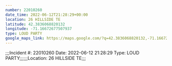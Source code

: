 ```yaml
---
number: 22010260
date_time: 2022-06-12T21:28:29+00:00
location: 26 HILLSIDE TE
latitude: 42.3836068820132
longitude: -71.16672677507937
type: LOUD PARTY
google_maps_link: https://maps.google.com/?q=42.3836068820132,-71.16672677507937
---
```


;;;Incident #: 22010260   Date: 2022-06-12 21:28:29   Type: LOUD PARTY;;;;;;Location: 26 HILLSIDE TE;;;

